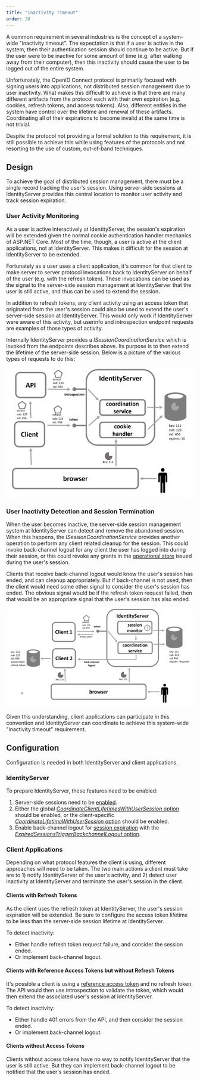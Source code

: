 ```yaml
---
title: "Inactivity Timeout"
order: 30
---
```


A common requirement in several industries is the concept of a system-wide "inactivity timeout".
The expectation is that if a user is active in the system, then their authentication session should continue to be active.
But if the user were to be inactive for some amount of time (e.g. after walking away from their computer), then this inactivity should cause the user to be logged out of the entire system.

Unfortunately, the OpenID Connect protocol is primarily focused with signing users into applications, not distributed session management due to user inactivity.
What makes this difficult to achieve is that there are many different artifacts from the protocol each with their own expiration (e.g. cookies, refresh tokens, and access tokens).
Also, different entities in the system have control over the lifetime and renewal of these artifacts.
Coordinating all of their expirations to become invalid at the same time is not trivial.

Despite the protocol not providing a formal solution to this requirement, it is still possible to achieve this while using features of the protocols and not resorting to the use of custom, out-of-band techniques.

## Design

To achieve the goal of distributed session management, there must be a single record tracking the user's session.
Using server-side sessions at IdentityServer provides this central location to monitor user activity and track session expiration.

### User Activity Monitoring

As a user is active interactively at IdentityServer, the session's expiration will be extended given the normal cookie authentication handler mechanics of ASP.NET Core.
Most of the time, though, a user is active at the client applications, not at IdentityServer.
This makes it difficult for the session at IdentityServer to be extended.

Fortunately as a user uses a client application, it's common for that client to make server to server protocol invocations back to IdentityServer on behalf of the user (e.g. with the refresh token).
These invocations can be used as the signal to the server-side session management at IdentityServer that the user is still active, and thus can be used to extend the session.

In addition to refresh tokens, any client activity using an access token that originated from the user's session could also be used to extend the user's server-side session at IdentityServer.
This would only work if IdentityServer were aware of this activity, but userinfo and introspection endpoint requests are examples of those types of activity.

Internally IdentityServer provides a *ISessionCoordinationService* which is invoked from the endpoints describes above. 
Its purpose is to then extend the lifetime of the server-side session. 
Below is a picture of the various types of requests to do this:

![](images/extending_session.png)


### User Inactivity Detection and Session Termination

When the user becomes inactive, the server-side session management system at IdentityServer can detect and remove the abandoned session.
When this happens, the *ISessionCoordinationService* provides another operation to perform any client related cleanup for the session.
This could invoke back-channel logout for any client the user has logged into during their session, or this could revoke any grants in the [operational store](../data/operational/grants) issued during the user's session.

Clients that receive back-channel logout would know the user's session has ended, and can cleanup appropriately.
But if back-channel is not used, then the client would need some other signal to consider the user's session has ended.
The obvious signal would be if the refresh token request failed, then that would be an appropriate signal that the user's session has also ended.

![](images/session_expired.png)

Given this understanding, client applications can participate in this convention and IdentityServer can coordinate to achieve this system-wide "inactivity timeout" requirement.


## Configuration

Configuration is needed in both IdentityServer and client applications.

### IdentityServer

To prepare IdentityServer, these features need to be enabled:

1. Server-side sessions need to be [enabled](../ui/server_side_sessions#enabling-server-side-sessions).
1. Either the global [*CoordinateClientLifetimesWithUserSession* option](../reference/options#authentication) should be enabled, or the client-specific [*CoordinateLifetimeWithUserSession* option](../reference/models/client#authentication--session-management) should be enabled.
1. Enable back-channel logout for [session expiration](../ui/server_side_sessions#session-expiration) with the [*ExpiredSessionsTriggerBackchannelLogout* option](../reference/options#server-side-sessions).


### Client Applications

Depending on what protocol features the client is using, different approaches will need to be taken.
The two main actions a client must take are to 1) notify IdentityServer of the user's activity, and 2) detect user inactivity at IdentityServer and terminate the user's session in the client.

#### Clients with Refresh Tokens

As the client uses the refresh token at IdentityServer, the user's session expiration will be extended.
Be sure to configure the access token lifetime to be less than the server-side session lifetime at IdentityServer.

To detect inactivity:
* Either handle refresh token request failure, and consider the session ended.
* Or implement back-channel logout.

#### Clients with Reference Access Tokens but without Refresh Tokens

It's possible a client is using a [reference access token](../tokens/reference) and no refresh token.
The API would then use introspection to validate the token, which would then extend the associated user's session at IdentityServer.

To detect inactivity: 
* Either handle 401 errors from the API, and then consider the session ended.
* Or implement back-channel logout.

#### Clients without Access Tokens

Clients without access tokens have no way to notify IdentityServer that the user is still active.
But they can implement back-channel logout to be notified that the user's session has ended.

